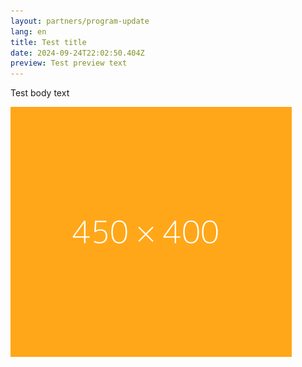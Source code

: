 ```yaml
---
layout: partners/program-update
lang: en
title: Test title
date: 2024-09-24T22:02:50.404Z
preview: T﻿est preview text
---
```

T﻿est body text 

![](/assets/img/450px.png)